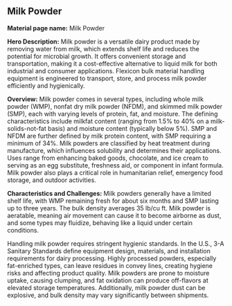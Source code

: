 ## Milk Powder

**Material page name:** Milk Powder

**Hero Description:** Milk powder is a versatile dairy product made by removing water from milk, which extends shelf life and reduces the potential for microbial growth. It offers convenient storage and transportation, making it a cost-effective alternative to liquid milk for both industrial and consumer applications. Flexicon bulk material handling equipment is engineered to transport, store, and process milk powder efficiently and hygienically.

**Overview:** Milk powder comes in several types, including whole milk powder (WMP), nonfat dry milk powder (NFDM), and skimmed milk powder (SMP), each with varying levels of protein, fat, and moisture. The defining characteristics include milkfat content (ranging from 1.5% to 40% on a milk-solids-not-fat basis) and moisture content (typically below 5%). SMP and NFDM are further defined by milk protein content, with SMP requiring a minimum of 34%. Milk powders are classified by heat treatment during manufacture, which influences solubility and determines their applications. Uses range from enhancing baked goods, chocolate, and ice cream to serving as an egg substitute, freshness aid, or component in infant formula. Milk powder also plays a critical role in humanitarian relief, emergency food storage, and outdoor activities.

**Characteristics and Challenges:** Milk powders generally have a limited shelf life, with WMP remaining fresh for about six months and SMP lasting up to three years. The bulk density averages 35 lb/cu ft. Milk powder is aeratable, meaning air movement can cause it to become airborne as dust, and some types may fluidize, behaving like a liquid under certain conditions.

Handling milk powder requires stringent hygienic standards. In the U.S., 3-A Sanitary Standards define equipment design, materials, and installation requirements for dairy processing. Highly processed powders, especially fat-enriched types, can leave residues in convey lines, creating hygiene risks and affecting product quality. Milk powders are prone to moisture uptake, causing clumping, and fat oxidation can produce off-flavors at elevated storage temperatures. Additionally, milk powder dust can be explosive, and bulk density may vary significantly between shipments.
